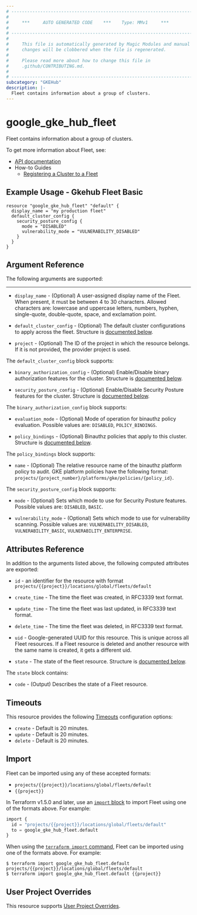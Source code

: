 ```yaml
---
# ----------------------------------------------------------------------------
#
#     ***     AUTO GENERATED CODE    ***    Type: MMv1     ***
#
# ----------------------------------------------------------------------------
#
#     This file is automatically generated by Magic Modules and manual
#     changes will be clobbered when the file is regenerated.
#
#     Please read more about how to change this file in
#     .github/CONTRIBUTING.md.
#
# ----------------------------------------------------------------------------
subcategory: "GKEHub"
description: |-
  Fleet contains information about a group of clusters.
---
```


# google_gke_hub_fleet

Fleet contains information about a group of clusters.


To get more information about Fleet, see:

* [API documentation](https://cloud.google.com/anthos/multicluster-management/reference/rest/v1/projects.locations.fleets)
* How-to Guides
    * [Registering a Cluster to a Fleet](https://cloud.google.com/anthos/multicluster-management/connect/registering-a-cluster#register_cluster)

## Example Usage - Gkehub Fleet Basic


```hcl
resource "google_gke_hub_fleet" "default" {
  display_name = "my production fleet"
  default_cluster_config {
    security_posture_config {
      mode = "DISABLED"
      vulnerability_mode = "VULNERABILITY_DISABLED"
    }
  }
}
```

## Argument Reference

The following arguments are supported:



- - -


* `display_name` -
  (Optional)
  A user-assigned display name of the Fleet. When present, it must be between 4 to 30 characters.
  Allowed characters are: lowercase and uppercase letters, numbers, hyphen, single-quote, double-quote, space, and exclamation point.

* `default_cluster_config` -
  (Optional)
  The default cluster configurations to apply across the fleet.
  Structure is [documented below](#nested_default_cluster_config).

* `project` - (Optional) The ID of the project in which the resource belongs.
    If it is not provided, the provider project is used.


<a name="nested_default_cluster_config"></a>The `default_cluster_config` block supports:

* `binary_authorization_config` -
  (Optional)
  Enable/Disable binary authorization features for the cluster.
  Structure is [documented below](#nested_binary_authorization_config).

* `security_posture_config` -
  (Optional)
  Enable/Disable Security Posture features for the cluster.
  Structure is [documented below](#nested_security_posture_config).


<a name="nested_binary_authorization_config"></a>The `binary_authorization_config` block supports:

* `evaluation_mode` -
  (Optional)
  Mode of operation for binauthz policy evaluation.
  Possible values are: `DISABLED`, `POLICY_BINDINGS`.

* `policy_bindings` -
  (Optional)
  Binauthz policies that apply to this cluster.
  Structure is [documented below](#nested_policy_bindings).


<a name="nested_policy_bindings"></a>The `policy_bindings` block supports:

* `name` -
  (Optional)
  The relative resource name of the binauthz platform policy to audit. GKE
  platform policies have the following format:
  `projects/{project_number}/platforms/gke/policies/{policy_id}`.

<a name="nested_security_posture_config"></a>The `security_posture_config` block supports:

* `mode` -
  (Optional)
  Sets which mode to use for Security Posture features.
  Possible values are: `DISABLED`, `BASIC`.

* `vulnerability_mode` -
  (Optional)
  Sets which mode to use for vulnerability scanning.
  Possible values are: `VULNERABILITY_DISABLED`, `VULNERABILITY_BASIC`, `VULNERABILITY_ENTERPRISE`.

## Attributes Reference

In addition to the arguments listed above, the following computed attributes are exported:

* `id` - an identifier for the resource with format `projects/{{project}}/locations/global/fleets/default`

* `create_time` -
  The time the fleet was created, in RFC3339 text format.

* `update_time` -
  The time the fleet was last updated, in RFC3339 text format.

* `delete_time` -
  The time the fleet was deleted, in RFC3339 text format.

* `uid` -
  Google-generated UUID for this resource. This is unique across all
  Fleet resources. If a Fleet resource is deleted and another
  resource with the same name is created, it gets a different uid.

* `state` -
  The state of the fleet resource.
  Structure is [documented below](#nested_state).


<a name="nested_state"></a>The `state` block contains:

* `code` -
  (Output)
  Describes the state of a Fleet resource.

## Timeouts

This resource provides the following
[Timeouts](https://developer.hashicorp.com/terraform/plugin/sdkv2/resources/retries-and-customizable-timeouts) configuration options:

- `create` - Default is 20 minutes.
- `update` - Default is 20 minutes.
- `delete` - Default is 20 minutes.

## Import


Fleet can be imported using any of these accepted formats:

* `projects/{{project}}/locations/global/fleets/default`
* `{{project}}`


In Terraform v1.5.0 and later, use an [`import` block](https://developer.hashicorp.com/terraform/language/import) to import Fleet using one of the formats above. For example:

```tf
import {
  id = "projects/{{project}}/locations/global/fleets/default"
  to = google_gke_hub_fleet.default
}
```

When using the [`terraform import` command](https://developer.hashicorp.com/terraform/cli/commands/import), Fleet can be imported using one of the formats above. For example:

```
$ terraform import google_gke_hub_fleet.default projects/{{project}}/locations/global/fleets/default
$ terraform import google_gke_hub_fleet.default {{project}}
```

## User Project Overrides

This resource supports [User Project Overrides](https://registry.terraform.io/providers/hashicorp/google/latest/docs/guides/provider_reference#user_project_override).
